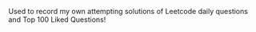 Used to record my own attempting solutions of Leetcode daily questions and Top 100 Liked Questions!
